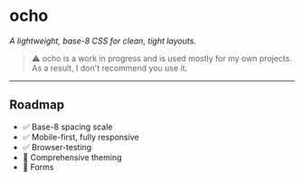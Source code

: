 # ocho  
*A lightweight, base-8 CSS for clean, tight layouts.*

> ⚠️ ocho is a work in progress and is used mostly for my own projects. As a result, I don't recommend you use it.
---

## Roadmap
- ✅ Base-8 spacing scale
- ✅ Mobile-first, fully responsive
- ✅ Browser-testing
- 🚧 Comprehensive theming
- 🚧 Forms
